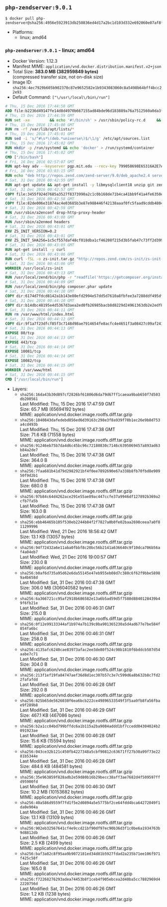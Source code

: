 ## `php-zendserver:9.0.1`

```console
$ docker pull php-zendserver@sha256:4956e5923913db250836ed4d17a2bc1d103d332e692060e07af8feb4166a5b87
```

-	Platforms:
	-	linux; amd64

### `php-zendserver:9.0.1` - linux; amd64

-	Docker Version: 1.12.3
-	Manifest MIME: `application/vnd.docker.distribution.manifest.v2+json`
-	Total Size: **383.0 MB (382959849 bytes)**  
	(compressed transfer size, not on-disk size)
-	Image ID: `sha256:4ec7929b605b902370c87e9652582e1b9343083060c8a5498b64bff4bcc22e93`
-	Default Command: `["\/usr\/local\/bin\/run"]`

```dockerfile
# Thu, 15 Dec 2016 17:44:58 GMT
ADD file:b2236d49147fe14d8d4970b667155ad84bde96d183889a76a7512560a0da3f82 in / 
# Thu, 15 Dec 2016 17:44:59 GMT
RUN set -xe 		&& echo '#!/bin/sh' > /usr/sbin/policy-rc.d 	&& echo 'exit 101' >> /usr/sbin/policy-rc.d 	&& chmod +x /usr/sbin/policy-rc.d 		&& dpkg-divert --local --rename --add /sbin/initctl 	&& cp -a /usr/sbin/policy-rc.d /sbin/initctl 	&& sed -i 's/^exit.*/exit 0/' /sbin/initctl 		&& echo 'force-unsafe-io' > /etc/dpkg/dpkg.cfg.d/docker-apt-speedup 		&& echo 'DPkg::Post-Invoke { "rm -f /var/cache/apt/archives/*.deb /var/cache/apt/archives/partial/*.deb /var/cache/apt/*.bin || true"; };' > /etc/apt/apt.conf.d/docker-clean 	&& echo 'APT::Update::Post-Invoke { "rm -f /var/cache/apt/archives/*.deb /var/cache/apt/archives/partial/*.deb /var/cache/apt/*.bin || true"; };' >> /etc/apt/apt.conf.d/docker-clean 	&& echo 'Dir::Cache::pkgcache ""; Dir::Cache::srcpkgcache "";' >> /etc/apt/apt.conf.d/docker-clean 		&& echo 'Acquire::Languages "none";' > /etc/apt/apt.conf.d/docker-no-languages 		&& echo 'Acquire::GzipIndexes "true"; Acquire::CompressionTypes::Order:: "gz";' > /etc/apt/apt.conf.d/docker-gzip-indexes 		&& echo 'Apt::AutoRemove::SuggestsImportant "false";' > /etc/apt/apt.conf.d/docker-autoremove-suggests
# Thu, 15 Dec 2016 17:45:00 GMT
RUN rm -rf /var/lib/apt/lists/*
# Thu, 15 Dec 2016 17:45:01 GMT
RUN sed -i 's/^#\s*\(deb.*universe\)$/\1/g' /etc/apt/sources.list
# Thu, 15 Dec 2016 17:45:02 GMT
RUN mkdir -p /run/systemd && echo 'docker' > /run/systemd/container
# Thu, 15 Dec 2016 17:45:02 GMT
CMD ["/bin/bash"]
# Fri, 16 Dec 2016 02:57:07 GMT
RUN apt-key adv --keyserver pgp.mit.edu --recv-key 799058698E65316A2E7A4FF42EAE1437F7D2C623
# Fri, 16 Dec 2016 03:03:15 GMT
RUN echo "deb http://repos.zend.com/zend-server/9.0/deb_apache2.4 server non-free" >> /etc/apt/sources.list.d/zend-server.list
# Sat, 31 Dec 2016 00:42:55 GMT
RUN apt-get update && apt-get install -y libmysqlclient18 unzip git zend-server-php-7.0=9.0.1+b164 && /usr/local/zend/bin/zendctl.sh stop
# Sat, 31 Dec 2016 00:42:57 GMT
COPY file:3455f924d7685a3527f8373990a2c1c0b168de71b4ca41bb9f41a4fe6350e45d in /etc/ 
# Sat, 31 Dec 2016 00:42:58 GMT
COPY file:82de006e31874ac4e03685b3e87e988446f42138aaaf0fc5faad9cddb48040ba in /etc/apache2/conf-available 
# Sat, 31 Dec 2016 00:42:59 GMT
RUN /usr/sbin/a2enconf drop-http-proxy-header
# Sat, 31 Dec 2016 00:43:00 GMT
RUN /usr/sbin/a2enmod headers
# Sat, 31 Dec 2016 00:43:01 GMT
ENV ZS_INIT_VERSION=0.2
# Sat, 31 Dec 2016 00:43:01 GMT
ENV ZS_INIT_SHA256=1c5cf557daf48cf018dba1cf46208f215d3b5fab47c73ff2d39988581ebd6932
# Sat, 31 Dec 2016 00:43:05 GMT
RUN apt-get install -y curl
# Sat, 31 Dec 2016 00:43:06 GMT
RUN curl -fSL -o zs-init.tar.gz "http://repos.zend.com/zs-init/zs-init-docker-${ZS_INIT_VERSION}.tar.gz"     && echo "${ZS_INIT_SHA256} *zs-init.tar.gz" | sha256sum -c -     && mkdir /usr/local/zs-init     && tar xzf zs-init.tar.gz --strip-components=1 -C /usr/local/zs-init     && rm zs-init.tar.gz
# Sat, 31 Dec 2016 00:43:06 GMT
WORKDIR /usr/local/zs-init
# Sat, 31 Dec 2016 00:43:13 GMT
RUN /usr/local/zend/bin/php -r "readfile('https://getcomposer.org/installer');" | /usr/local/zend/bin/php
# Sat, 31 Dec 2016 00:44:09 GMT
RUN /usr/local/zend/bin/php composer.phar update
# Sat, 31 Dec 2016 00:44:10 GMT
COPY dir:6174d7fdcd8142a1b143e80efd2994e57dd5d7610a8fbfee3a7288ddf495dfdf in /usr/local/bin 
# Sat, 31 Dec 2016 00:44:10 GMT
COPY dir:b14dbc48195e4d5367d3aea2ed0fb26985bacb8d8229d24961363db2e2edf8f0 in /usr/local/zend/var/plugins/ 
# Sat, 31 Dec 2016 00:44:11 GMT
RUN rm /var/www/html/index.html
# Sat, 31 Dec 2016 00:44:12 GMT
COPY dir:9f1a7f23dfcf85f3c7148d98ae7914654fe8acfc4e4651f3a08427c09af24198 in /var/www/html 
# Sat, 31 Dec 2016 00:44:13 GMT
EXPOSE 80/tcp
# Sat, 31 Dec 2016 00:44:13 GMT
EXPOSE 443/tcp
# Sat, 31 Dec 2016 00:44:14 GMT
EXPOSE 10081/tcp
# Sat, 31 Dec 2016 00:44:14 GMT
EXPOSE 10082/tcp
# Sat, 31 Dec 2016 00:44:15 GMT
WORKDIR /var/www/html
# Sat, 31 Dec 2016 00:44:15 GMT
CMD ["/usr/local/bin/run"]
```

-	Layers:
	-	`sha256:16da43b30d897cf2826bf61806d6da79d67ff1caeaa9bab650f7d503db200561`  
		Last Modified: Thu, 15 Dec 2016 17:47:59 GMT  
		Size: 65.7 MB (65694192 bytes)  
		MIME: application/vnd.docker.image.rootfs.diff.tar.gzip
	-	`sha256:1840843dafedebd856ed6d39163c298e3f8a939f78b1ec26e9b8d753a4cd493b`  
		Last Modified: Thu, 15 Dec 2016 17:47:38 GMT  
		Size: 71.6 KB (71558 bytes)  
		MIME: application/vnd.docker.image.rootfs.diff.tar.gzip
	-	`sha256:91246eb75b7da4d6c45bc96c72180830c7146c6395069457a893ad63b84a2de7`  
		Last Modified: Thu, 15 Dec 2016 17:47:38 GMT  
		Size: 364.0 B  
		MIME: application/vnd.docker.image.rootfs.diff.tar.gzip
	-	`sha256:7faa681b41d79d2982921bf4f0ee7892690e67a338b8fb70fbd8e90950f9d2b1`  
		Last Modified: Thu, 15 Dec 2016 17:47:38 GMT  
		Size: 680.0 B  
		MIME: application/vnd.docker.image.rootfs.diff.tar.gzip
	-	`sha256:97b84c64d4262ace291e55ae89ac447ccfe37a9946df127892b369a2cfb7fa5b`  
		Last Modified: Thu, 15 Dec 2016 17:47:38 GMT  
		Size: 163.0 B  
		MIME: application/vnd.docker.image.rootfs.diff.tar.gzip
	-	`sha256:ebb46465b105f530eb2244b84f2f7827a0b0fe02baa2698ceea7a0f811299996`  
		Last Modified: Wed, 21 Dec 2016 18:56:42 GMT  
		Size: 13.1 KB (13057 bytes)  
		MIME: application/vnd.docker.image.rootfs.diff.tar.gzip
	-	`sha256:94f72432a6e11aba0fbbf8c20bc56b2141a636640c9f10dca706b56af4a04eb7`  
		Last Modified: Wed, 21 Dec 2016 19:00:57 GMT  
		Size: 230.0 B  
		MIME: application/vnd.docker.image.rootfs.diff.tar.gzip
	-	`sha256:b0af6d735a95d62e6da55145e47eb955eb08d7c380c6f62f9bbe58989a4b658d`  
		Last Modified: Sat, 31 Dec 2016 00:47:38 GMT  
		Size: 306.0 MB (306040582 bytes)  
		MIME: application/vnd.docker.image.rootfs.diff.tar.gzip
	-	`sha256:6a366721cc95af2918b686582e13a6b5ad59d5f7580d8840128439b49f6fb21e`  
		Last Modified: Sat, 31 Dec 2016 00:46:31 GMT  
		Size: 215.0 B  
		MIME: application/vnd.docker.image.rootfs.diff.tar.gzip
	-	`sha256:0f12e99133344af1b974a7b139c0ba901365230a5d4ad677e7be584f854fa6bc`  
		Last Modified: Sat, 31 Dec 2016 00:46:31 GMT  
		Size: 258.0 B  
		MIME: application/vnd.docker.image.rootfs.diff.tar.gzip
	-	`sha256:4135afc6240cae83973afac2ee3de80f524c98b1810f6bddcb507d54aabe7c71`  
		Last Modified: Sat, 31 Dec 2016 00:46:30 GMT  
		Size: 304.0 B  
		MIME: application/vnd.docker.image.rootfs.diff.tar.gzip
	-	`sha256:213f1ef19fa84747aef36d8d1ec307b57c3e7c599d6a8b632b8c7fd22fafafdd`  
		Last Modified: Sat, 31 Dec 2016 00:46:28 GMT  
		Size: 292.0 B  
		MIME: application/vnd.docker.image.rootfs.diff.tar.gzip
	-	`sha256:825b65de5626030f6ea6bcb222ce49896533549f3f5aa9fb8fa56fbae9f289b8`  
		Last Modified: Sat, 31 Dec 2016 00:46:29 GMT  
		Size: 467.1 KB (467086 bytes)  
		MIME: application/vnd.docker.image.rootfs.diff.tar.gzip
	-	`sha256:b2a1cc04bd799bffdc6a1b115a2ba9084addd1bf7ccedd04304024b2091923ae`  
		Last Modified: Sat, 31 Dec 2016 00:46:28 GMT  
		Size: 15.6 KB (15594 bytes)  
		MIME: application/vnd.docker.image.rootfs.diff.tar.gzip
	-	`sha256:043ce32b121c450fb4227348a5cbf90812c63671ff27b30a99f73e2281b5344e`  
		Last Modified: Sat, 31 Dec 2016 00:46:28 GMT  
		Size: 484.6 KB (484581 bytes)  
		MIME: application/vnd.docker.image.rootfs.diff.tar.gzip
	-	`sha256:35e963859f828adb2e59d80b16b29becc38aff3ae7682d4f509597ffd95900fd`  
		Last Modified: Sat, 31 Dec 2016 00:46:30 GMT  
		Size: 10.2 MB (10153682 bytes)  
		MIME: application/vnd.docker.image.rootfs.diff.tar.gzip
	-	`sha256:40a586d9559f7fd1f5e2d0894a5e5775bf2ce64fdd4bca64272049f1da0e904a`  
		Last Modified: Sat, 31 Dec 2016 00:46:26 GMT  
		Size: 13.1 KB (13109 bytes)  
		MIME: application/vnd.docker.image.rootfs.diff.tar.gzip
	-	`sha256:902eb32567641cf4e9ccd21bf90df97ec90b36d3f1c0be6a1934763b9d8812db`  
		Last Modified: Sat, 31 Dec 2016 00:46:26 GMT  
		Size: 2.5 KB (2499 bytes)  
		MIME: application/vnd.docker.image.rootfs.diff.tar.gzip
	-	`sha256:baf3a82c8f95aa9b9072181ed34d81b5927fdad2a235b71ee106f971f425c58f`  
		Last Modified: Sat, 31 Dec 2016 00:46:26 GMT  
		Size: 165.0 B  
		MIME: application/vnd.docker.image.rootfs.diff.tar.gzip
	-	`sha256:f72268276293adea74453b8f1ceb4f905ebcea2d40ba5cc7882969d42220756d`  
		Last Modified: Sat, 31 Dec 2016 00:46:26 GMT  
		Size: 1.2 KB (1238 bytes)  
		MIME: application/vnd.docker.image.rootfs.diff.tar.gzip
